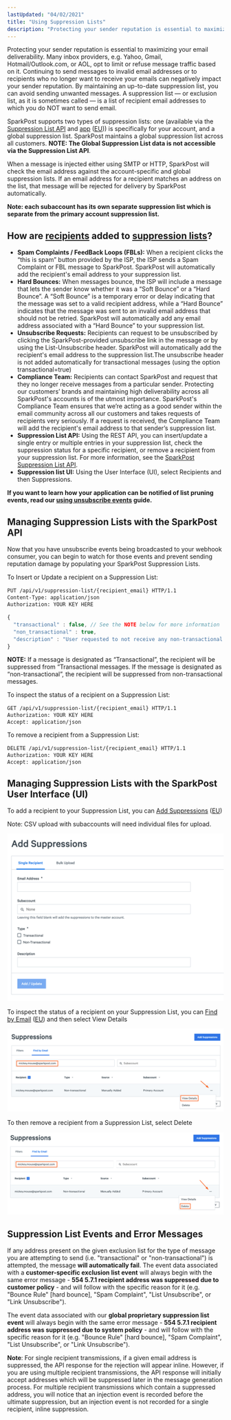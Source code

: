 ```yaml
---
lastUpdated: "04/02/2021"
title: "Using Suppression Lists"
description: "Protecting your sender reputation is essential to maximizing your email deliverability Many inbox providers e g Yahoo Gmail Hotmail Outlook com or AOL opt to limit or refuse message traffic based on it Continuing to send messages to invalid email addresses or to recipients who no longer want to receive..."
---
```


Protecting your sender reputation is essential to maximizing your email deliverability. Many inbox providers, e.g. Yahoo, Gmail, Hotmail/Outlook.com, or AOL, opt to limit or refuse message traffic based on it. Continuing to send messages to invalid email addresses or to recipients who no longer want to receive your emails can negatively impact your sender reputation. By maintaining an up-to-date suppression list, you can avoid sending unwanted messages. A suppression list — or exclusion list, as it is sometimes called — is a list of recipient email addresses to which you do NOT want to send email.

SparkPost supports two types of suppression lists: one (available via the [Suppression List API](https://developers.sparkpost.com/api/suppression-list/) and [app](https://app.sparkpost.com/lists/suppressions) ([EU](https://app.eu.sparkpost.com/lists/suppressions))) is specifically for your account, and a global suppression list. SparkPost maintains a global suppression list across all customers. **NOTE: The Global Suppression List data is not accessible via the Suppression List API**.

When a message is injected either using SMTP or HTTP, SparkPost will check the email address against the account-specific and global suppression lists. If an email address for a recipient matches an address on the list, that message will be rejected for delivery by SparkPost automatically.

**Note: each subaccount has its own separate suppression list which is separate from the primary account suppression list.**

## How are [recipients](https://www.sparkpost.com/api#/reference/recipient-lists "Recipient List API") added to [suppression lists](https://www.sparkpost.com/api#/reference/suppression-list "Suppression List API")?

* **Spam Complaints / FeedBack Loops (FBLs):** When a recipient clicks the “this is spam” button provided by the ISP, the ISP sends a Spam Complaint or FBL message to SparkPost. SparkPost will automatically add the recipient's email address to your suppression list.
* **Hard Bounces:** When messages bounce, the ISP will include a message that lets the sender know whether it was a “Soft Bounce” or a “Hard Bounce”. A “Soft Bounce” is a temporary error or delay indicating that the message was set to a valid recipient address, while a “Hard Bounce” indicates that the message was sent to an invalid email address that should not be retried. SparkPost will automatically add any email address associated with a “Hard Bounce” to your suppression list.
* **Unsubscribe Requests:** Recipients can request to be unsubscribed by clicking the SparkPost-provided unsubscribe link in the message or by using the List-Unsubscribe header. SparkPost will automatically add the recipient's email address to the suppression list.The unsubscribe header is not added automatically for transactional messages (using the option transactional=true)
* **Compliance Team:** Recipients can contact SparkPost and request that they no longer receive messages from a particular sender. Protecting our customers’ brands and maintaining high deliverability across all SparkPost's accounts is of the utmost importance. SparkPost's Compliance Team ensures that we’re acting as a good sender within the email community across all our customers and takes requests of recipients very seriously. If a request is received, the Compliance Team will add the recipient's email address to that sender’s suppression list.
* **Suppression List API:** Using the REST API, you can insert/update a single entry or multiple entries in your suppression list, check the suppression status for a specific recipient, or remove a recipient from your suppression list. For more information, see the [SparkPost Suppression List API](https://www.sparkpost.com/api#/reference/suppression-list "SparkPost Suppression List API").
* **Suppression list UI:** Using the User Interface (UI), select Recipients and then Suppressions.

**If you want to learn how your application can be notified of list pruning events, read our [using unsubscribe events](https://www.sparkpost.com/docs/user-guide/using-unsubscribe-reports/) guide.**

## Managing Suppression Lists with the SparkPost API

Now that you have unsubscribe events being broadcasted to your webhook consumer, you can begin to watch for those events and prevent sending reputation damage by populating your SparkPost Suppression Lists.

To Insert or Update a recipient on a Suppression List:

```
PUT /api/v1/suppression-list/{recipient_email} HTTP/1.1
Content-Type: application/json
Authorization: YOUR KEY HERE
```

```javascript
{
  "transactional" : false, // See the NOTE below for more information
  "non_transactional" : true,
  "description" : "User requested to not receive any non-transactional emails."
}
```

**NOTE:** If a message is designated as “Transactional”, the recipient will be suppressed from “Transactional messages. If the message is designated as “non-transactional”, the recipient will be suppressed from non-transactional messages.

To inspect the status of a recipient on a Suppression List:

```
GET /api/v1/suppression-list/{recipient_email} HTTP/1.1
Authorization: YOUR KEY HERE
Accept: application/json
```

To remove a recipient from a Suppression List:

```
DELETE /api/v1/suppression-list/{recipient_email} HTTP/1.1
Authorization: YOUR KEY HERE
Accept: application/json
```

## Managing Suppression Lists with the SparkPost User Interface (UI)

To add a recipient to your Suppression List, you can [Add Suppressions](https://app.sparkpost.com/lists/suppressions/create) ([EU](https://app.eu.sparkpost.com/lists/suppressions/create))

Note: CSV upload with subaccounts will need individual files for upload.

![suppression list manual entry screenshot](media/using-suppression-lists/add-suppression.png)

To inspect the status of a recipient on your Suppression List, you can [Find by Email](https://app.sparkpost.com/lists/suppressions) ([EU](https://app.eu.sparkpost.com/lists/suppressions)) and then select View Details 

![suppression list view details screenshot](media/using-suppression-lists/find-by-email-view-details.png)

To then remove a recipient from a Suppression List, select Delete

![suppression list delete entry screenshot](media/using-suppression-lists/find-by-email-delete.png)

## Suppression List Events and Error Messages

If any address present on the given exclusion list for the type of message you are attempting to send (i.e. "transactional" or "non-transactional") is attempted, the message **will automatically fail**. The event data associated with a **customer-specific exclusion list event** will always begin with the same error message - **554 5.7.1 recipient address was suppressed due to customer policy** - and will follow with the specific reason for it (e.g. "Bounce Rule" [hard bounce], "Spam Complaint", "List Unsubscribe", or "Link Unsubscribe").

The event data associated with our **global proprietary suppression list event** will always begin with the same error message - **554 5.7.1 recipient address was suppressed due to system policy** - and will follow with the specific reason for it (e.g. "Bounce Rule" [hard bounce], "Spam Complaint", "List Unsubscribe", or "Link Unsubscribe").

**Note**: For single recipient transmissions, if a given email address is suppressed, the API response for the rejection will appear inline. However, if you are using multiple recipient transmissions, the API response will initially accept addresses which will be suppressed later in the message generation process. For multiple recipient transmissions which contain a suppressed address, you will notice that an injection event is recorded before the ultimate suppression, but an injection event is not recorded for a single recipient, inline suppression.
